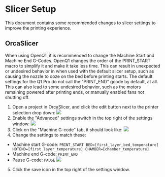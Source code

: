 # Slicer Setup

This document contains some recommended changes to slicer settings to improve the printing experience.

## OrcaSlicer

When using OpenQ1, it is recommended to change the Machine Start and Machine End G-Codes.
OpenQ1 changes the order of the PRINT_START macro to simplify it and make it take less time.
This can result in unexpected or undesired behavior in when used with the default slicer setup, such as causing the nozzle to ooze on the bed before printing starts.
The default settings for the Q1 Pro do not call the "PRINT_END" gcode by default, at all.
This can also lead to some undesired behavior, such as the motors remaining powered after printing ends, or manually enabled fans not shutting off.

1. Open a project in OrcaSlicer, and click the edit button next to the printer selection drop down:
   ![](images/slicer_printer_dropdown.png)
2. Enable the "Advanced" settings switch in the top right of the settings window:
   ![](images/slicer_printer_settings_top.png)
3. Click on the "Machine G-code" tab, it should look like:
   ![](images/slicer_gcode_default.png)
4. Change the settings to match these:

- Machine start G-code: `PRINT_START BED=[first_layer_bed_temperature] HOTEND=[first_layer_temperature] CHAMBER=[chamber_temperature]`
- Machine end G-code: `PRINT_END`
- Pause G-code: `PAUSE`
  ![](images/slicer_gcode_custom.png)

5. Click the save icon in the top right of the settings window.
